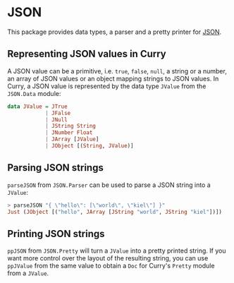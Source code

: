 # JSON

This package provides data types, a parser and a pretty printer for [JSON][1].

## Representing JSON values in Curry

A JSON value can be a primitive, i.e. `true`, `false`, `null`, a string or a 
number, an array of JSON values or an object mapping strings to JSON values. In
Curry, a JSON value is represented by the data type `JValue` from the 
`JSON.Data` module:

```haskell
data JValue = JTrue
            | JFalse
            | JNull
            | JString String
            | JNumber Float
            | JArray [JValue]
            | JObject [(String, JValue)]
```

## Parsing JSON strings

`parseJSON` from `JSON.Parser` can be used to parse a JSON string into a 
`JValue`:

```haskell
> parseJSON "{ \"hello\": [\"world\", \"kiel\"] }"
Just (JObject [("hello", JArray [JString "world", JString "kiel"])])
```

## Printing JSON strings

`ppJSON` from `JSON.Pretty` will turn a `JValue` into a pretty printed string.
If you want more control over the layout of the resulting string, you can use
`ppJValue` from the same value to obtain a `Doc` for Curry's `Pretty` module 
from a `JValue`. 

[1]: http://www.json.org
